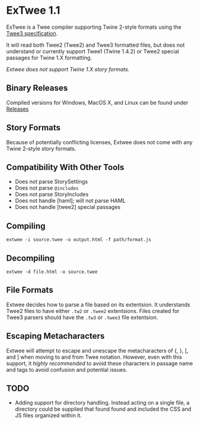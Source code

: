 # ExTwee 1.1

ExTwee is a Twee compiler supporting Twine 2-style formats using the [Twee3 specification](https://github.com/iftechfoundation/twine-specs/blob/master/twee-3-specification.md).

It will read both Twee2 (Twee2) and Twee3 formatted files, but does not understand or currently support Twee1 (Twine 1.4.2) or Twee2 special passages for Twine 1.X formatting.

*Extwee does not support Twine 1.X story formats.*

## Binary Releases

Compiled versions for Windows, MacOS X, and Linux can be found under [Releases](https://github.com/videlais/extwee/releases)

## Story Formats

Because of potentially conflicting licenses, Extwee does not come with any Twine 2-style story formats.

## Compatibility With Other Tools

* Does not parse StorySettings
* Does not parse ```@includes```
* Does not parse StoryIncludes
* Does not handle [haml]; will not parse HAML
* Does not handle [twee2] special passages

## Compiling

```extwee -i source.twee -o output.html -f path/format.js```

## Decompiling

```extwee -d file.html -o source.twee ```

## File Formats

Extwee decides how to parse a file based on its extentsion. It understands Twee2 files to have either ```.tw2``` or ```.twee2``` extentsions. Files created for Twee3 parsers should have the ```.tw3``` or ```.twee3``` file extentsion.

## Escaping Metacharacters

Extwee will attempt to escape and unescape the metacharacters of {, }, [, and ] when moving to and from Twee notation. However, even with this support, it *highly recommended* to avoid these characters in passage name and tags to avoid confusion and potential issues.

## TODO

* Adding support for directory handling. Instead acting on a single file, a directory could be supplied that found found and included the CSS and JS files organized within it.

